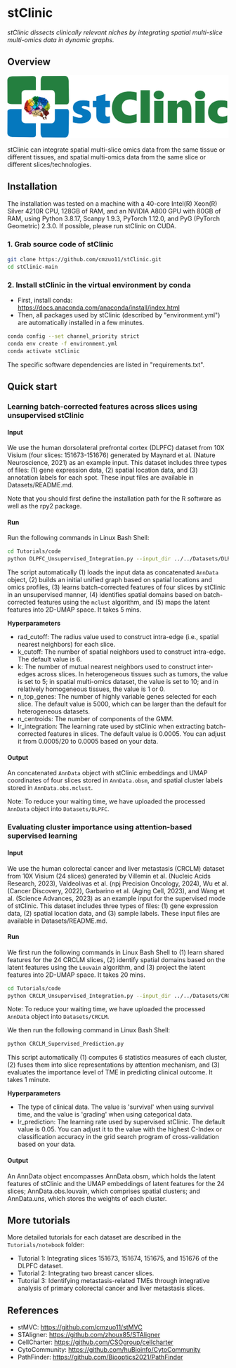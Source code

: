 # stClinic

*stClinic dissects clinically relevant niches by integrating spatial multi-slice multi-omics data in dynamic graphs.*

## Overview

![image](https://github.com/cmzuo11/stClinic/blob/main/image/stClinic_logo.png)

stClinic can integrate spatial multi-slice omics data from the same tissue or different tissues, and spatial multi-omics data from the same slice or different slices/technologies.

## Installation

The installation was tested on a machine with a 40-core Intel(R) Xeon(R) Silver 4210R CPU, 128GB of RAM, and an NVIDIA A800 GPU with 80GB of RAM, using Python 3.8.17, Scanpy 1.9.3, PyTorch 1.12.0, and PyG (PyTorch Geometric) 2.3.0. If possible, please run stClinic on CUDA.

### 1. Grab source code of stClinic

```bash
git clone https://github.com/cmzuo11/stClinic.git
cd stClinic-main
```

### 2. Install stClinic in the virtual environment by conda

* First, install conda: https://docs.anaconda.com/anaconda/install/index.html
* Then, all packages used by stClinic (described by "environment.yml") are automatically installed in a few minutes.

```bash
conda config --set channel_priority strict
conda env create -f environment.yml
conda activate stClinic
```

The specific software dependencies are listed in "requirements.txt".

## Quick start

### Learning batch-corrected features across slices using unsupervised stClinic

#### Input

We use the human dorsolateral prefrontal cortex (DLPFC) dataset from 10X Visium (four slices: 151673-151676) generated by Maynard et al. (Nature Neuroscience, 2021) as an example input. This dataset includes three types of files: (1) gene expression data, (2) spatial location data, and (3) annotation labels for each spot. These input files are available in Datasets/README.md.

Note that you should first define the installation path for the R software as well as the rpy2 package.

#### Run

Run the following commands in Linux Bash Shell:

```bash
cd Tutorials/code
python DLPFC_Unsupervised_Integration.py --input_dir ../../Datasets/DLPFC
```

The script automatically (1) loads the input data as concatenated `AnnData` object, (2) builds an initial unified graph based on spatial locations and omics profiles, (3) learns batch-corrected features of four slices by stClinic in an unsupervised manner, (4) identifies spatial domains based on batch-corrected features using the `mclust` algorithm, and (5) maps the latent features into 2D-UMAP space. It takes 5 mins.

**Hyperparameters**

* rad_cutoff: The radius value used to construct intra-edge (i.e., spatial nearest neighbors) for each slice.
* k_cutoff: The number of spatial neighbors used to construct intra-edge. The default value is 6.
* k: The number of mutual nearest neighbors used to construct inter-edges across slices. In heterogeneous tissues such as tumors, the value is set to 5; in spatial multi-omics dataset, the value is set to 10; and in relatively homogeneous tissues, the value is 1 or 0.
* n_top_genes: The number of highly variable genes selected for each slice. The default value is 5000, which can be larger than the default for heterogeneous datasets.
* n_centroids: The number of components of the GMM.
* lr_integration: The learning rate used by stClinic when extracting batch-corrected features in slices. The default value is 0.0005. You can adjust it from 0.0005/20 to 0.0005 based on your data.

#### Output

An concatenated `AnnData` object with stClinic embeddings and UMAP coordinates of four slices stored in `AnnData.obsm`, and spatial cluster labels stored in `AnnData.obs.mclust`.

Note: To reduce your waiting time, we have uploaded the processed `AnnData` object into `Datasets/DLPFC`.

### Evaluating cluster importance using attention-based supervised learning

#### Input

We use the human colorectal cancer and liver metastasis (CRCLM) dataset from 10X Visium (24 slices) generated by Villemin et al. (Nucleic Acids Research, 2023), Valdeolivas et al. (npj Precision Oncology, 2024), Wu et al. (Cancer Discovery, 2022), Garbarino et al. (Aging Cell, 2023), and Wang et al. (Science Advances, 2023) as an example input for the supervised mode of stClinic. This dataset includes three types of files: (1) gene expression data, (2) spatial location data, and (3) sample labels. These input files are available in Datasets/README.md.

#### Run

We first run the following commands in Linux Bash Shell to (1) learn shared features for the 24 CRCLM slices, (2) identify spatial domains based on the latent features using the `Louvain` algorithm, and (3) project the latent features into 2D-UMAP space. It takes 20 mins.

```bash
cd Tutorials/code
python CRCLM_Unsupervised_Integration.py --input_dir ../../Datasets/CRCLM
```

Note: To reduce your waiting time, we have uploaded the processed `AnnData` object into `Datasets/CRCLM`.

We then run the following command in Linux Bash Shell:

```bash
python CRCLM_Supervised_Prediction.py
```

This script automatically (1) computes 6 statistics measures of each cluster, (2) fuses them into slice representations by attention mechanism, and (3) evaluates the importance level of TME in predicting clinical outcome. It takes 1 minute.

**Hyperparameters**

* The type of clinical data. The value is 'survival' when using survival time, and the value is 'grading' when using categorical data.
* lr_prediction: The learning rate used by supervised stClinic. The default value is 0.05. You can adjust it to the value with the highest C-Index or classification accuracy in the grid search program of cross-validation based on your data.

#### Output

An AnnData object encompasses AnnData.obsm, which holds the latent features of stClinic and the UMAP embeddings of latent features for the 24 slices; AnnData.obs.louvain, which comprises spatial clusters; and AnnData.uns, which stores the weights of each cluster.

## More tutorials

More detailed tutorials for each dataset are described in the `Tutorials/notebook` folder:

* Tutorial 1: Integrating slices 151673, 151674, 151675, and 151676 of the DLPFC dataset.
* Tutorial 2: Integrating two breast cancer slices.
* Tutorial 3: Identifying metastasis-related TMEs through integrative analysis of primary colorectal cancer and liver metastasis slices.

## References

* stMVC: https://github.com/cmzuo11/stMVC
* STAligner: https://github.com/zhoux85/STAligner
* CellCharter: https://github.com/CSOgroup/cellcharter
* CytoCommunity: https://github.com/huBioinfo/CytoCommunity
* PathFinder: https://github.com/Biooptics2021/PathFinder

